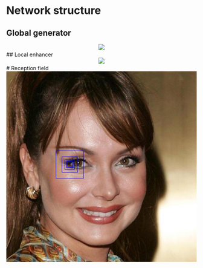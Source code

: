 # Network structure
## Global generator
<div align="center">
  <img src = '/Pix2pixHD/Figure/network stucture1.png'>
</div>
## Local enhancer
<div align="center">
  <img src = '/Pix2pixHD/Figure/network stucture2.png'>
</div>
# Reception field
<div align="center">
  <img src = '/t-sne/Figure/reception field.png'>
</div>

